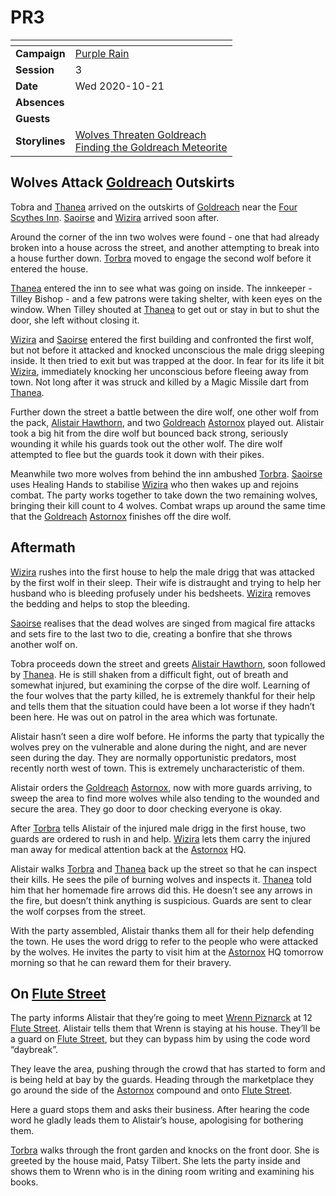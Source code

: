 # PR3

| []() | |
| --- | --- |
| **Campaign** | [Purple Rain](../README.md) |
| **Session** | 3 |
| **Date** | Wed 2020-10-21 |
| **Absences** | |
| **Guests** | |
| **Storylines** | [Wolves Threaten Goldreach](../storylines.md/wolves-threaten-goldreach.md)<br />[Finding the Goldreach Meteorite](../storylines.md/finding-the-goldreach-meteorite.md) |

## Wolves Attack [Goldreach](../../../astarus/civilisations/kingdom-of-astor/settlements/goldreach/README.md) Outskirts

Tobra and [Thanea](../../../astarus/people/thanea.md) arrived on the outskirts of [Goldreach](../../../astarus/civilisations/kingdom-of-astor/settlements/goldreach/README.md) near the [Four Scythes Inn](../../../astarus/civilisations/kingdom-of-astor/settlements/goldreach/places/four-scythes-inn.md). [Saoirse](../../../astarus/people/saoirse.md) and [Wizira](../../../astarus/people/wizira.md) arrived soon after.

Around the corner of the inn two wolves were found - one that had already broken into a house across the street, and another attempting to break into a house further down. [Torbra](../../../astarus/people/torbra.md) moved to engage the second wolf before it entered the house.

[Thanea](../../../astarus/people/thanea.md) entered the inn to see what was going on inside. The innkeeper - Tilley Bishop - and a few patrons were taking shelter, with keen eyes on the window. When Tilley shouted at [Thanea](../../../astarus/people/thanea.md) to get out or stay in but to shut the door, she left without closing it.

[Wizira](../../../astarus/people/wizira.md) and [Saoirse](../../../astarus/people/saoirse.md) entered the first building and confronted the first wolf, but not before it attacked and knocked unconscious the male drigg sleeping inside. It then tried to exit but was trapped at the door. In fear for its life it bit [Wizira](../../../astarus/people/wizira.md), immediately knocking her unconscious before fleeing away from town. Not long after it was struck and killed by a Magic Missile dart from [Thanea](../../../astarus/people/thanea.md).

Further down the street a battle between the dire wolf, one other wolf from the pack, [Alistair Hawthorn](../../../astarus/people/alistair-hawthorn.md), and two [Goldreach](../../../astarus/civilisations/kingdom-of-astor/settlements/goldreach/README.md) [Astornox](../../../astarus/civilisations/kingdom-of-astor/organisations/astornox.md) played out. Alistair took a big hit from the dire wolf but bounced back strong, seriously wounding it while his guards took out the other wolf. The dire wolf attempted to flee but the guards took it down with their pikes.

Meanwhile two more wolves from behind the inn ambushed [Torbra](../../../astarus/people/torbra.md). [Saoirse](../../../astarus/people/saoirse.md) uses Healing Hands to stabilise [Wizira](../../../astarus/people/wizira.md) who then wakes up and rejoins combat. The party works together to take down the two remaining wolves, bringing their kill count to 4 wolves. Combat wraps up around the same time that the [Goldreach](../../../astarus/civilisations/kingdom-of-astor/settlements/goldreach/README.md) [Astornox](../../../astarus/civilisations/kingdom-of-astor/organisations/astornox.md) finishes off the dire wolf.

## Aftermath

[Wizira](../../../astarus/people/wizira.md) rushes into the first house to help the male drigg that was attacked by the first wolf in their sleep. Their wife is distraught and trying to help her husband who is bleeding profusely under his bedsheets. [Wizira](../../../astarus/people/wizira.md) removes the bedding and helps to stop the bleeding.

[Saoirse](../../../astarus/people/saoirse.md) realises that the dead wolves are singed from magical fire attacks and sets fire to the last two to die, creating a bonfire that she throws another wolf on.

Tobra proceeds down the street and greets [Alistair Hawthorn](../../../astarus/people/alistair-hawthorn.md), soon followed by [Thanea](../../../astarus/people/thanea.md). He is still shaken from a difficult fight, out of breath and somewhat injured, but examining the corpse of the dire wolf. Learning of the four wolves that the party killed, he is extremely thankful for their help and tells them that the situation could have been a lot worse if they hadn’t been here. He was out on patrol in the area which was fortunate.

Alistair hasn’t seen a dire wolf before. He informs the party that typically the wolves prey on the vulnerable and alone during the night, and are never seen during the day. They are normally opportunistic predators, most recently north west of town. This is extremely uncharacteristic of them.

Alistair orders the [Goldreach](../../../astarus/civilisations/kingdom-of-astor/settlements/goldreach/README.md) [Astornox](../../../astarus/civilisations/kingdom-of-astor/organisations/astornox.md), now with more guards arriving, to sweep the area to find more wolves while also tending to the wounded and secure the area. They go door to door checking everyone is okay.

After [Torbra](../../../astarus/people/torbra.md) tells Alistair of the injured male drigg in the first house, two guards are ordered to rush in and help. [Wizira](../../../astarus/people/wizira.md) lets them carry the injured man away for medical attention back at the [Astornox](../../../astarus/civilisations/kingdom-of-astor/organisations/astornox.md) HQ.

Alistair walks [Torbra](../../../astarus/people/torbra.md) and [Thanea](../../../astarus/people/thanea.md) back up the street so that he can inspect their kills. He sees the pile of burning wolves and inspects it. [Thanea](../../../astarus/people/thanea.md) told him that her homemade fire arrows did this. He doesn’t see any arrows in the fire, but doesn’t think anything is suspicious. Guards are sent to clear the wolf corpses from the street.

With the party assembled, Alistair thanks them all for their help defending the town. He uses the word drigg to refer to the people who were attacked by the wolves. He invites the party to visit him at the [Astornox](../../../astarus/civilisations/kingdom-of-astor/organisations/astornox.md) HQ tomorrow morning so that he can reward them for their bravery.

## On [Flute Street](../../../astarus/civilisations/kingdom-of-astor/settlements/goldreach/places/flute-street.md)

The party informs Alistair that they’re going to meet [Wrenn Piznarck](../../../astarus/people/wrenn-piznarck.md) at 12 [Flute Street](../../../astarus/civilisations/kingdom-of-astor/settlements/goldreach/places/flute-street.md). Alistair tells them that Wrenn is staying at his house. They’ll be a guard on [Flute Street](../../../astarus/civilisations/kingdom-of-astor/settlements/goldreach/places/flute-street.md), but they can bypass him by using the code word “daybreak”.

They leave the area, pushing through the crowd that has started to form and is being held at bay by the guards. Heading through the marketplace they go around the side of the [Astornox](../../../astarus/civilisations/kingdom-of-astor/organisations/astornox.md) compound and onto [Flute Street](../../../astarus/civilisations/kingdom-of-astor/settlements/goldreach/places/flute-street.md).

Here a guard stops them and asks their business. After hearing the code word he gladly leads them to Alistair’s house, apologising for bothering them.

[Torbra](../../../astarus/people/torbra.md) walks through the front garden and knocks on the front door. She is greeted by the house maid, Patsy Tilbert. She lets the party inside and shows them to Wrenn who is in the dining room writing and examining his books.
